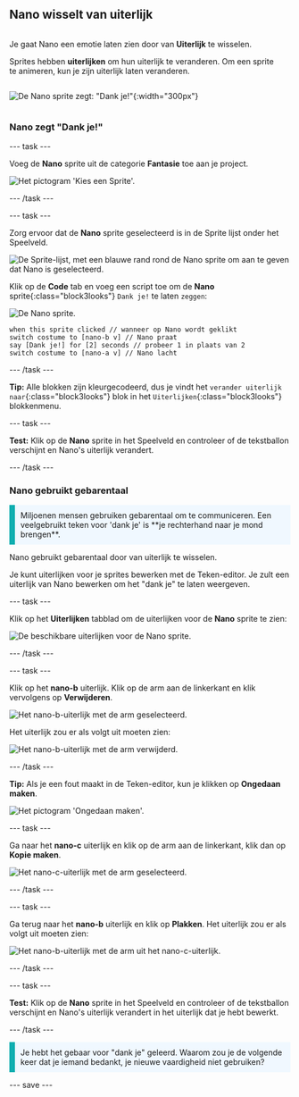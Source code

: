 ## Nano wisselt van uiterlijk

<div style="display: flex; flex-wrap: wrap">
<div style="flex-basis: 200px; flex-grow: 1; margin-right: 15px;">

Je gaat Nano een emotie laten zien door van **Uiterlijk** te wisselen.

Sprites hebben **uiterlijken** om hun uiterlijk te veranderen. Om een sprite te animeren, kun je zijn uiterlijk laten veranderen.

</div>
<div>

![De Nano sprite zegt: "Dank je!"](images/nano-step-2.png){:width="300px"}

</div>
</div>

### Nano zegt "Dank je!"

--- task ---

Voeg de **Nano** sprite uit de categorie **Fantasie** toe aan je project.

![Het pictogram 'Kies een Sprite'.](images/choose-sprite-menu.png)

--- /task ---

--- task ---

Zorg ervoor dat de **Nano** sprite geselecteerd is in de Sprite lijst onder het Speelveld.

![De Sprite-lijst, met een blauwe rand rond de Nano sprite om aan te geven dat Nano is geselecteerd.](images/nano-selected.png)


Klik op de **Code** tab en voeg een script toe om de **Nano** sprite{:class="block3looks"} `Dank je!` te laten `zeggen`:

![De Nano sprite.](images/nano-sprite.png)

```blocks3
when this sprite clicked // wanneer op Nano wordt geklikt
switch costume to [nano-b v] // Nano praat
say [Dank je!] for [2] seconds // probeer 1 in plaats van 2 
switch costume to [nano-a v] // Nano lacht
```
--- /task ---

**Tip:** Alle blokken zijn kleurgecodeerd, dus je vindt het `verander uiterlijk naar`{:class="block3looks"} blok in het `Uiterlijken`{:class="block3looks"} blokkenmenu.

--- task ---

**Test:** Klik op de **Nano** sprite in het Speelveld en controleer of de tekstballon verschijnt en Nano's uiterlijk verandert.

--- /task ---

### Nano gebruikt gebarentaal

<p style="border-left: solid; border-width:10px; border-color: #0faeb0; background-color: aliceblue; padding: 10px;">Miljoenen mensen gebruiken gebarentaal om te communiceren. Een veelgebruikt teken voor 'dank je' is **je rechterhand naar je mond brengen**. 
</p>

Nano gebruikt gebarentaal door van uiterlijk te wisselen.

Je kunt uiterlijken voor je sprites bewerken met de Teken-editor. Je zult een uiterlijk van Nano bewerken om het "dank je" te laten weergeven.

--- task ---

Klik op het **Uiterlijken** tabblad om de uiterlijken voor de **Nano** sprite te zien:

![De beschikbare uiterlijken voor de Nano sprite.](images/nano-costumes.png)

--- /task ---

--- task ---

Klik op het **nano-b** uiterlijk. Klik op de arm aan de linkerkant en klik vervolgens op **Verwijderen**.

![Het nano-b-uiterlijk met de arm geselecteerd.](images/nano-arm-selected.png)

Het uiterlijk zou er als volgt uit moeten zien:

![Het nano-b-uiterlijk met de arm verwijderd.](images/nano-arm-deleted.png)

--- /task ---

**Tip:** Als je een fout maakt in de Teken-editor, kun je klikken op **Ongedaan maken**.

![Het pictogram 'Ongedaan maken'.](images/nano-undo.png)

--- task ---

Ga naar het **nano-c** uiterlijk en klik op de arm aan de linkerkant, klik dan op **Kopie maken**.

![Het nano-c-uiterlijk met de arm geselecteerd.](images/nano-c-arm-selected.png)

--- /task ---

--- task ---

Ga terug naar het **nano-b** uiterlijk en klik op **Plakken**. Het uiterlijk zou er als volgt uit moeten zien:

![Het nano-b-uiterlijk met de arm uit het nano-c-uiterlijk.](images/nano-b-new-arm.png)

--- /task ---

--- task ---

**Test:** Klik op de **Nano** sprite in het Speelveld en controleer of de tekstballon verschijnt en Nano's uiterlijk verandert in het uiterlijk dat je hebt bewerkt.

--- /task ---

<p style="border-left: solid; border-width:10px; border-color: #0faeb0; background-color: aliceblue; padding: 10px;">Je hebt het gebaar voor "dank je" geleerd. Waarom zou je de volgende keer dat je iemand bedankt, je nieuwe vaardigheid niet gebruiken?
</p>

--- save ---
